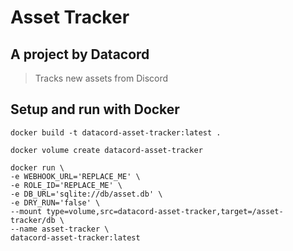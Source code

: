 # Asset Tracker

## A project by Datacord

> Tracks new assets from Discord

## Setup and run with Docker

```docker
docker build -t datacord-asset-tracker:latest .
```

```docker
docker volume create datacord-asset-tracker
```

```docker
docker run \
-e WEBHOOK_URL='REPLACE_ME' \
-e ROLE_ID='REPLACE_ME' \
-e DB_URL='sqlite://db/asset.db' \
-e DRY_RUN='false' \
--mount type=volume,src=datacord-asset-tracker,target=/asset-tracker/db \
--name asset-tracker \
datacord-asset-tracker:latest
```
